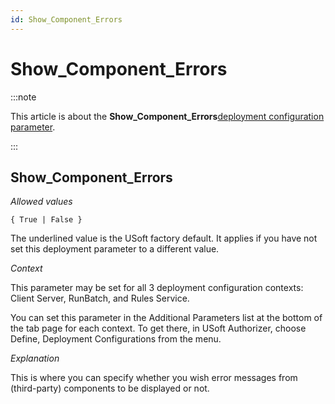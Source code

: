 ```yaml
---
id: Show_Component_Errors
---
```


# Show_Component_Errors




:::note

This article is about the **Show_Component_Errors**[deployment configuration parameter](/docs/Authorisation_and_access/Deployment_configurations/Deployment_configuration_parameters.md).

:::

## **Show_Component_Errors**

*Allowed values*

```
{ True | False }
```

The underlined value is the USoft factory default. It applies if you have not set this deployment parameter to a different value.

*Context*

This parameter may be set for all 3 deployment configuration contexts: Client Server, RunBatch, and Rules Service.

You can set this parameter in the Additional Parameters list at the bottom of the tab page for each context. To get there, in USoft Authorizer, choose Define, Deployment Configurations from the menu.

*Explanation*

This is where you can specify whether you wish error messages from (third-party) components to be displayed or not.
